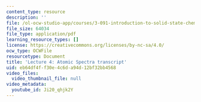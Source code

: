 ```yaml
---
content_type: resource
description: ''
file: /ol-ocw-studio-app/courses/3-091-introduction-to-solid-state-chemistry-fall-2018/Ji20_qhjk2Y_transcript.pdf
file_size: 64034
file_type: application/pdf
learning_resource_types: []
license: https://creativecommons.org/licenses/by-nc-sa/4.0/
ocw_type: OCWFile
resourcetype: Document
title: 'Lecture 4: Atomic Spectra transcript'
uid: eb64df4f-f30e-4c6d-a94d-12bf32bb4568
video_files:
  video_thumbnail_file: null
video_metadata:
  youtube_id: Ji20_qhjk2Y
---
```

